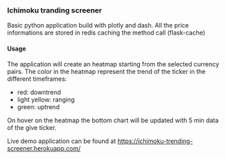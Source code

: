 ### Ichimoku tranding screener
Basic python application build with plotly and dash.
All the price informations are stored in redis caching the method call (flask-cache)
#### Usage
The application will create an heatmap starting from the selected currency pairs.
The color in the heatmap represent the trend of the ticker in the different timeframes:
 - red: downtrend
 - light yellow: ranging
 - green: uptrend

On hover on the heatmap the bottom chart will be updated with 5 min data of the give ticker.

Live demo application can be found at https://ichimoku-trending-screener.herokuapp.com/
